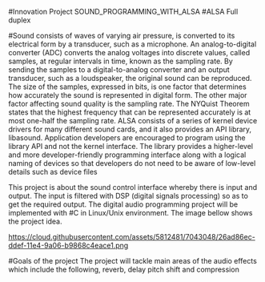 #Innovation Project
SOUND_PROGRAMMING_WITH_ALSA
#ALSA Full duplex

#Sound 
consists of waves of varying air pressure, is converted to its electrical form by a transducer, such as a microphone. An analog-to-digital converter (ADC) converts the analog voltages into discrete values, called samples, at regular intervals in time, known as the sampling rate. By sending the samples to a digital-to-analog converter and an output transducer, such as a loudspeaker, the original sound can be reproduced. 
The size of the samples, expressed in bits, is one factor that determines how accurately the sound is represented in digital form. The other major factor affecting sound quality is the sampling rate. The NYQuist Theorem states that the highest frequency that can be represented accurately is at most one-half the sampling rate. 
ALSA consists of a series of kernel device drivers for many different sound cards, and it also provides an API library, libasound. Application developers are encouraged to program using the library API and not the kernel interface. The library provides a higher-level and more developer-friendly programming interface along with a logical naming of devices so that developers do not need to be aware of low-level details such as device files


This project is about the sound control interface whereby there is input and output. The input is filtered with DSP (digital signals processing) so as to get the required output. The digital audio programming project will be implemented with #C in Linux/Unix environment. 
The image bellow shows the project idea.

https://cloud.githubusercontent.com/assets/5812481/7043048/26ad86ec-ddef-11e4-9a06-b9868c4eace1.png
 
#Goals of the project
The project will tackle main areas of the audio effects which include the following, reverb, delay pitch shift and compression


